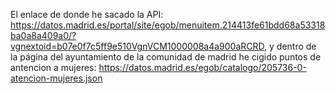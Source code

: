 El enlace de donde he sacado la API: https://datos.madrid.es/portal/site/egob/menuitem.214413fe61bdd68a53318ba0a8a409a0/?vgnextoid=b07e0f7c5ff9e510VgnVCM1000008a4a900aRCRD, 
y dentro de la página del ayuntamiento de la comunidad de madrid he cigido puntos de antencion a mujeres: https://datos.madrid.es/egob/catalogo/205736-0-atencion-mujeres.json
